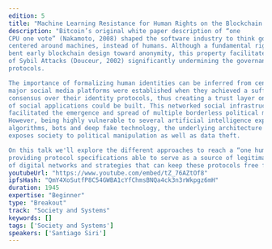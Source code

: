```yaml
---
edition: 5
title: "Machine Learning Resistance for Human Rights on the Blockchain."
description: "Bitcoin’s original white paper description of “one
CPU one vote” (Nakamoto, 2008) shaped the software industry to think governance
centered around machines, instead of humans. Although a fundamental right to privacy
bent early blockchain design toward anonymity, this property facilitates the malicious use
of Sybil Attacks (Douceur, 2002) significantly undermining the governance capacity of
protocols.

The importance of formalizing human identities can be inferred from centralized networks:
major social media platforms were established when they achieved a sufficient level of
consensus over their identity protocols, thus creating a trust layer on top of which a myriad
of social applications could be built. This networked social infrastructure has in turn
facilitated the emergence and spread of multiple borderless political movements.
However, being highly vulnerable to several artificial intelligence exploits such as addictive
algorithms, bots and deep fake technology, the underlying architecture of current protocols
exposes society to political manipulation as well as data theft.

On this talk we'll explore the different approaches to reach a “one human one node” graph,
providing protocol specifications able to serve as a source of legitimacy in the governance
of digital networks and strategies that can keep these protocols free from AI."
youtubeUrl: "https://www.youtube.com/embed/tZ_76AZtOf8"
ipfsHash: "QmY4XoSutfP8C54GWBA1cYfChmsBNQa4ck3n3rWkpgz6mH"
duration: 1945
expertise: "Beginner"
type: "Breakout"
track: "Society and Systems"
keywords: []
tags: ['Society and Systems']
speakers: ['Santiago Siri']
---
```

